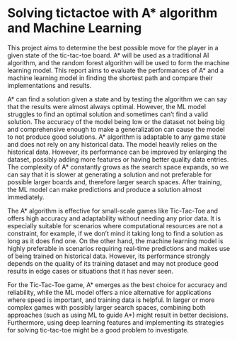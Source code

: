 # Solving tictactoe with A* algorithm and Machine Learning
 
This project aims to determine the best possible move for the player in a given state of the tic-tac-toe board. A* will be used as a traditional AI algorithm, and the random forest algorithm will be used to form the machine learning model. This report aims to evaluate the performances of A* and a machine learning model in finding the shortest path and compare their implementations and results.


A* can find a solution given a state and by testing the algorithm we can say that the results were almost always optimal. However, the ML model struggles to find an optimal solution and sometimes can’t find a valid solution. The accuracy of the model being low or the dataset not being big and comprehensive enough to make a generalization can cause the model to not produce good solutions. A* algorithm is adaptable to any game state and does not rely on any historical data. The model heavily relies on the historical data. However, its performance can be improved by enlarging the dataset, possibly adding more features or having better quality data entries. The complexity of A* constantly grows as the search space expands, so we can say that it is slower at generating a solution and not preferable for possible larger boards and, therefore larger search spaces. After training, the ML model can make predictions and produce a solution almost immediately.  

The A* algorithm is effective for small-scale games like Tic-Tac-Toe and offers high accuracy and adaptability without needing any prior data. It is especially suitable for scenarios where computational resources are not a constraint, for example, if we don’t mind it taking long to find a solution as long as it does find one. On the other hand, the machine learning model is highly preferable in scenarios requiring real-time predictions and makes use of being trained on historical data. However, its performance strongly depends on the quality of its training dataset and may not produce good results in edge cases or situations that it has never seen.

For the Tic-Tac-Toe game, A* emerges as the best choice for accuracy and reliability, while the ML model offers a nice alternative for applications where speed is important, and training data is helpful. In larger or more complex games with possibly larger search spaces, combining both approaches (such as using ML to guide A*) might result in better decisions. Furthermore, using deep learning features and implementing its strategies for solving tic-tac-toe might be a good problem to investigate.

